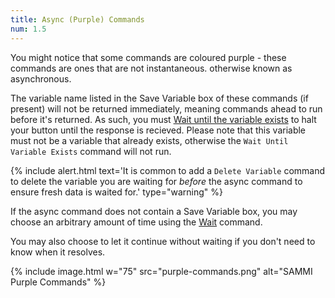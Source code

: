 ```yaml
---
title: Async (Purple) Commands
num: 1.5
---
```


You might notice that some commands are coloured purple - these commands are ones that are not instantaneous. otherwise known as asynchronous.

The variable name listed in the Save Variable box of these commands (if present) will not be returned immediately, meaning commands ahead to run before it's returned. As such, you must [Wait until the variable exists](wait#waituntilvariableexists) to halt your button until the response is recieved. Please note that this variable must not be a variable that already exists, otherwise the `Wait Until Variable Exists` command will not run.

{% include alert.html text='It is common to add a `Delete Variable` command to delete the variable you are waiting for *before* the async command to ensure fresh data is waited for.' type="warning" %}

If the async command does not contain a Save Variable box, you may choose an arbitrary amount of time using the [Wait](wait) command.

You may also choose to let it continue without waiting if you don't need to know when it resolves.

{% include image.html w="75" src="purple-commands.png" alt="SAMMI Purple Commands" %}
